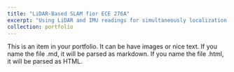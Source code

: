 ```yaml
---
title: "LiDAR-Based SLAM fior ECE 276A"
excerpt: "Using LiDAR and IMU readings for simultaneously localization and mapping. Implemented iterative closest point (ICP) and Kabsch Algorithm to align LiDAR readings and determine necessary rotation. <br/><img src='/images/500x300.png'>"
collection: portfolio
---
```


This is an item in your portfolio. It can be have images or nice text. If you name the file .md, it will be parsed as markdown. If you name the file .html, it will be parsed as HTML. 
